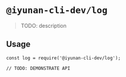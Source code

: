 # `@iyunan-cli-dev/log`

> TODO: description

## Usage

```
const log = require('@iyunan-cli-dev/log');

// TODO: DEMONSTRATE API
```
